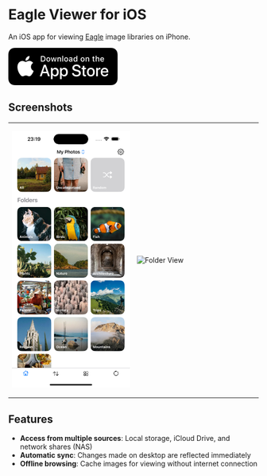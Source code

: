 # Eagle Viewer for iOS

An iOS app for viewing [Eagle](https://jp.eagle.cool/) image libraries on iPhone.

[<img src="docs/assets/appstore.png" alt="App Store" height="75">](https://apps.apple.com/us/app/eagle-viewer/id6751750244?uo=4)

## Screenshots

<table>
<tr>
<td width="50%">

![Home View](docs/assets/readme/home.en.png)

</td>
<td width="50%">

![Folder View](docs/assets/readme/folder.en.png)

</td>
</tr>
</table>

## Features

- **Access from multiple sources**: Local storage, iCloud Drive, and network shares (NAS)
- **Automatic sync**: Changes made on desktop are reflected immediately
- **Offline browsing**: Cache images for viewing without internet connection
